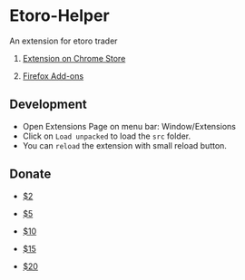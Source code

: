 # Etoro-Helper
An extension for etoro trader

1. [Extension on Chrome Store](https://chrome.google.com/webstore/detail/etoro-helper/popplbdeejejapdocebnmkkhfcbkbdne)

2. [Firefox Add-ons](https://addons.mozilla.org/en-US/firefox/addon/etoro-helper-for-firefox/)

## Development

- Open Extensions Page on menu bar:  Window/Extensions
- Click on `Load unpacked` to load the `src` folder.
- You can `reload` the extension with small reload button.

## Donate

* [$2](https://www.paypal.me/vanducld/2)

* [$5](https://www.paypal.me/vanducld/5)

* [$10](https://www.paypal.me/vanducld/10)

* [$15](https://www.paypal.me/vanducld/15)

* [$20](https://www.paypal.me/vanducld/20)
